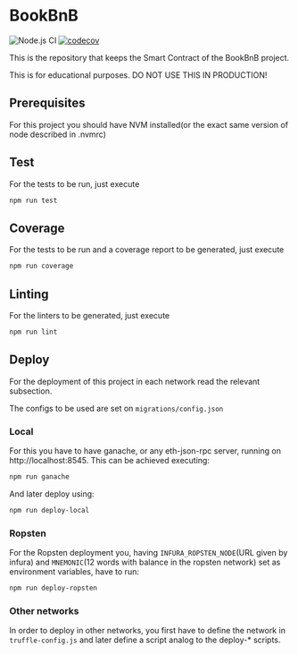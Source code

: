 # BookBnB

![Node.js CI](https://github.com/taller-de-programacion-2/bookbnb/workflows/Node.js%20CI/badge.svg?branch=master)
[![codecov](https://codecov.io/gh/taller-de-programacion-2/bookbnb/branch/master/graph/badge.svg?token=7QVEDDONY7)](undefined)

This is the repository that keeps the Smart Contract of the BookBnB project.

This is for educational purposes.
DO NOT USE THIS IN PRODUCTION!

## Prerequisites

For this project you should have NVM installed(or the exact same version of node described in .nvmrc)

## Test

For the tests to be run, just execute

```sh
npm run test
```

## Coverage

For the tests to be run and a coverage report to be generated, just execute

```sh
npm run coverage
```

## Linting

For the linters to be generated, just execute

```sh
npm run lint
```

## Deploy

For the deployment of this project in each network read the relevant subsection.

The configs to be used are set on `migrations/config.json`

### Local

For this you have to have ganache, or any eth-json-rpc server, running on http://localhost:8545. This can be achieved executing:

```sh
npm run ganache
```

And later deploy using:

```sh
npm run deploy-local
```

### Ropsten

For the Ropsten deployment you, having `INFURA_ROPSTEN_NODE`(URL given by infura) and `MNEMONIC`(12 words with balance in the ropsten network) set as environment variables, have to run:

```sh
npm run deploy-ropsten
```

### Other networks

In order to deploy in other networks, you first have to define the network in `truffle-config.js` and later define a script analog to the deploy-\* scripts.
